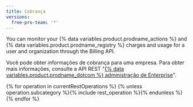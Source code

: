 ```yaml
---
title: Cobrança
versions:
  free-pro-team: '*'
---
```


You can monitor your {% data variables.product.prodname_actions %} and {% data variables.product.prodname_registry %} charges and usage for a user and organization through the Billing API.

Você pode obter informações de cobrança para uma empresa. Para obter mais informações, consulte a API REST "[{% data variables.product.prodname_dotcom %} administração de Enterprise](/rest/reference/enterprise-admin#billing)".

{% for operation in currentRestOperations %}
  {% unless operation.subcategory %}{% include rest_operation %}{% endunless %}
{% endfor %}
